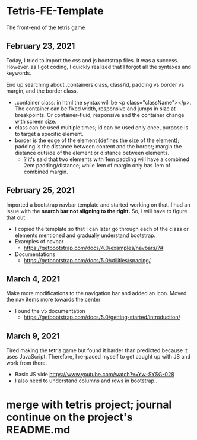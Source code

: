 # Tetris-FE-Template
 The front-end of the tetris game

## February 23, 2021
Today, I tried to import the css and js bootstrap files. It was a success. However, as I got coding, I quickly realized that I forgot all the syntaxes and keywords. 

End up searching about .containers class, class/id, padding vs border vs margin, and the border class.

- .container class: in html the syntax will be \<p class="className">\</p>. The container can be fixed width, responsive and jumps in size at breakpoints. Or container-fluid, responsive and the container change with screen size. 
- class can be used multiple times; id can be used only once, purpose is to target a specific element. 
- border is the edge of the element (defines the size of the element); padding is the distance between content and the border; margin the distance outside of the element or distance between elements. 
  - ? it's said that two elements with 1em padding will have a combined 2em padding/distance; while 1em of margin only has 1em of combined margin. 

## February 25, 2021
Imported a bootstrap navbar template and started working on that. I had an issue with the **search bar not aligning to the right.** So, I will have to figure that out.
- I copied the template so that I can later go through each of the class or elements mentioned and gradually understand bootstrap. 
- Examples of navbar
  - https://getbootstrap.com/docs/4.0/examples/navbars/?#
- Documentations
  - https://getbootstrap.com/docs/5.0/utilities/spacing/

## March 4, 2021 
Make more modifications to the navigation bar and added an icon. Moved the nav items more towards the center
- Found the v5 documentation
  - https://getbootstrap.com/docs/5.0/getting-started/introduction/

## March 9, 2021
Tired making the tetris game but found it harder than predicted because it uses JavaScript. Therefore, I re-paced myself to get caught up with JS and work from there. 
- Basic JS vide https://www.youtube.com/watch?v=Yw-SYSG-028
- I also need to understand columns and rows in bootstrap..

# merge with tetris project; journal continue on the project's README.md
